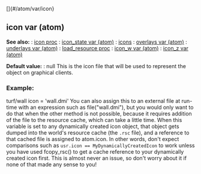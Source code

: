 []{#/atom/var/icon}
## icon var (atom)
**See also:**
:   [icon proc](#/proc/icon)
:   [icon_state var (atom)](#/atom/var/icon_state)
:   [icons](#/DM/icon)
:   [overlays var (atom)](#/atom/var/overlays)
:   [underlays var (atom)](#/atom/var/underlays)
:   [load_resource proc](#/proc/load_resource)
:   [icon_w var (atom)](#/atom/var/icon_w)
:   [icon_z var (atom)](#/atom/var/icon_z)
<!-- -->
**Default value:**
:   null
This is the icon file that will be used to represent the object on
graphical clients.
### Example:
turf/wall icon = \'wall.dmi\'
You can also assign this to an external file at run-time with an
expression such as file(\"wall.dmi\"), but you would only want to do
that when the other method is not possible, because it requires addition
of the file to the resource cache, which can take a little time.
When this variable is set to any dynamically created icon object, that
object gets dumped into the world\'s resource cache (the `.rsc` file),
and a reference to that cached file is assigned to atom.icon. In other
words, don\'t expect comparisons such as
`usr.icon == MyDynamicallyCreatedIcon` to work unless you have used
fcopy_rsc() to get a cache reference to your dynamically created icon
first. This is almost never an issue, so don\'t worry about it if none
of that made any sense to you!